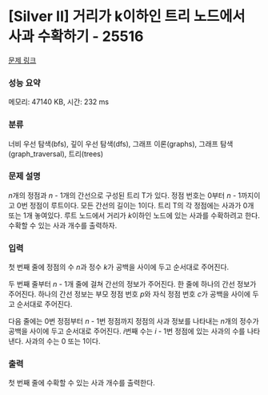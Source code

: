# [Silver II] 거리가 k이하인 트리 노드에서 사과 수확하기 - 25516 

[문제 링크](https://www.acmicpc.net/problem/25516) 

### 성능 요약

메모리: 47140 KB, 시간: 232 ms

### 분류

너비 우선 탐색(bfs), 깊이 우선 탐색(dfs), 그래프 이론(graphs), 그래프 탐색(graph_traversal), 트리(trees)

### 문제 설명

<p><em>n</em>개의 정점과 <em>n </em>- 1개의 간선으로 구성된 트리 T가 있다. 정점 번호는 0부터 <em>n </em>- 1까지이고 0번 정점이 루트이다. 모든 간선의 길이는 1이다. 트리 T의 각 정점에는 사과가 0개 또는 1개 놓여있다. 루트 노드에서 거리가 <em>k</em>이하인 노드에 있는 사과를 수확하려고 한다. 수확할 수 있는 사과 개수를 출력하자.</p>

### 입력 

 <p>첫 번째 줄에 정점의 수 <em>n</em>과 정수 <em>k</em>가 공백을 사이에 두고 순서대로 주어진다.</p>

<p>두 번째 줄부터 <em>n </em>- 1개 줄에 걸쳐 간선의 정보가 주어진다. 한 줄에 하나의 간선 정보가 주어진다. 하나의 간선 정보는 부모 정점 번호 <em>p</em>와 자식 정점 번호 <em>c</em>가 공백을 사이에 두고 순서대로 주어진다.</p>

<p>다음 줄에는 0번 정점부터 <em>n </em>- 1번 정점까지 정점의 사과 정보를 나타내는 <em>n</em>개의 정수가 공백을 사이에 두고 순서대로 주어진다. <em>i</em>번째 수는 <em>i </em>- 1번 정점에 있는 사과의 수를 나타낸다. 사과의 수는 0 또는 1이다.</p>

### 출력 

 <p>첫 번째 줄에 수확할 수 있는 사과 개수를 출력한다.</p>

